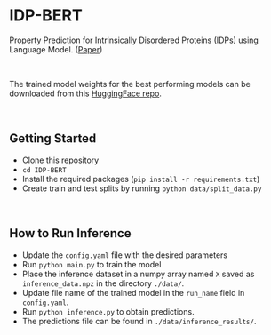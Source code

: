 # IDP-BERT
Property Prediction for Intrinsically Disordered Proteins (IDPs) using Language Model. ([Paper](https://arxiv.org/abs/2403.19762))

<br>

The trained model weights for the best performing models can be downloaded from this [HuggingFace repo](https://huggingface.co/dsadasiv/IDP-BERT).

<br>

## Getting Started
* Clone this repository
* `cd IDP-BERT`
* Install the required packages (`pip install -r requirements.txt`)
* Create train and test splits by running `python data/split_data.py`

<br>

## How to Run Inference
* Update the `config.yaml` file with the desired parameters
* Run `python main.py` to train the model
* Place the inference dataset in a numpy array named `X` saved as `inference_data.npz` in the directory `./data/`.
* Update file name of the trained model in the `run_name` field in `config.yaml`.
* Run `python inference.py` to obtain predictions.
* The predictions file can be found in `./data/inference_results/`.
